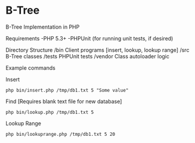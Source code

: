 B-Tree
======

B-Tree Implementation in PHP

Requirements
-PHP 5.3+
-PHPUnit (for running unit tests, if desired)

Directory Structure
/bin        Client programs [insert, lookup, lookup range]
/src        B-Tree classes
/tests      PHPUnit tests
/vendor     Class autoloader logic

Example commands

Insert

    php bin/insert.php /tmp/db1.txt 5 "Some value"

Find [Requires blank text file for new database]

    php bin/lookup.php /tmp/db1.txt 5

Lookup Range

    php bin/lookuprange.php /tmp/db1.txt 5 20